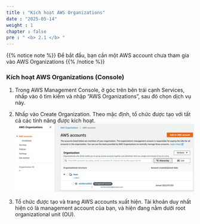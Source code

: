 ```yaml
---
title : "Kích hoạt AWS Organizations"
date : "2025-05-14" 
weight : 1 
chapter : false
pre : " <b> 2.1 </b> "
---
```


{{% notice note %}}
Để bắt đầu, bạn cần một AWS account chưa tham gia vào AWS Organizations
{{% /notice %}}


### Kích hoạt AWS Organizations (Console)

1. Trong AWS Management Console, ở góc trên bên trái cạnh Services, nhấp vào ô tìm kiếm và nhập “AWS Organizations”, sau đó chọn dịch vụ này.

2. Nhấp vào Create Organization. Theo mặc định, tổ chức được tạo với tất cả các tính năng được kích hoạt.
    ![Create Organization](/images/2.prerequisite/001-createorganization.png)

3. Tổ chức được tạo và trang AWS accounts xuất hiện. Tài khoản duy nhất hiện có là management account của bạn, và hiện đang nằm dưới root organizational unit (OU).
